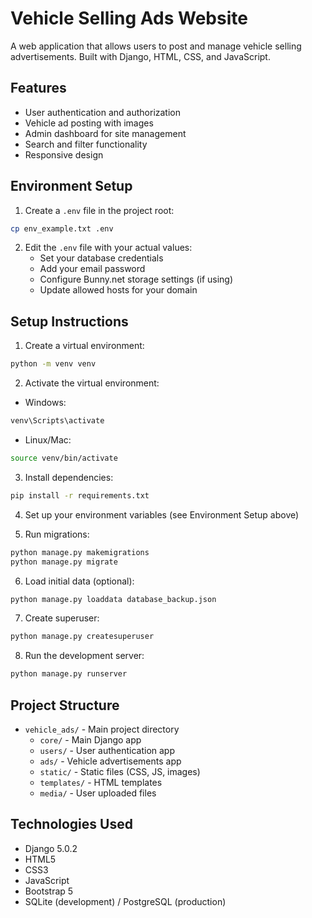 # Vehicle Selling Ads Website

A web application that allows users to post and manage vehicle selling advertisements. Built with Django, HTML, CSS, and JavaScript.

## Features

- User authentication and authorization
- Vehicle ad posting with images
- Admin dashboard for site management
- Search and filter functionality
- Responsive design

## Environment Setup

1. Create a `.env` file in the project root:
```bash
cp env_example.txt .env
```

2. Edit the `.env` file with your actual values:
   - Set your database credentials
   - Add your email password
   - Configure Bunny.net storage settings (if using)
   - Update allowed hosts for your domain

## Setup Instructions

1. Create a virtual environment:
```bash
python -m venv venv
```

2. Activate the virtual environment:
- Windows:
```bash
venv\Scripts\activate
```
- Linux/Mac:
```bash
source venv/bin/activate
```

3. Install dependencies:
```bash
pip install -r requirements.txt
```

4. Set up your environment variables (see Environment Setup above)

5. Run migrations:
```bash
python manage.py makemigrations
python manage.py migrate
```

6. Load initial data (optional):
```bash
python manage.py loaddata database_backup.json
```

7. Create superuser:
```bash
python manage.py createsuperuser
```

8. Run the development server:
```bash
python manage.py runserver
```

## Project Structure

- `vehicle_ads/` - Main project directory
  - `core/` - Main Django app
  - `users/` - User authentication app
  - `ads/` - Vehicle advertisements app
  - `static/` - Static files (CSS, JS, images)
  - `templates/` - HTML templates
  - `media/` - User uploaded files

## Technologies Used

- Django 5.0.2
- HTML5
- CSS3
- JavaScript
- Bootstrap 5
- SQLite (development) / PostgreSQL (production) 